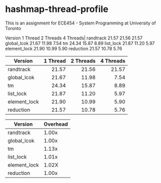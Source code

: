 # hashmap-thread-profile
This is an assignment for ECE454 - System Programming at University of Toronto

Version      1 Thread    2 Threads    4 Threads|
randtrack    21.57       21.56        21.57
global_lcok  21.67       11.98        7.54
tm           24.34       15.87        8.89
list_lock    21.87       11.20        5.97
element_lock 21.90       10.99        5.90
reduction    21.57       10.78        5.76

|Version        |1 Thread           |2 Threads  |4 Threads|
| ------------- |-------------:| -----:| ----:|
| randtrack      | 21.57 | 21.56 | 21.57|
| global_lcok    | 21.67      |   11.98 |7.54|
| tm | 24.34 |15.87| 8.89|
| list_lock      | 21.87      |    11.20 |5.97|
| element_lock   |  21.90       |    10.99 |5.90|
| reduction      | 21.57       |    10.78 |5.76|

|Version      |Overhead|
|---|:---|
|randtrack    |1.00x|
|global_lcok  |1.00x|
|tm           |1.13x|
|list_lock    |1.01x|
|element_lock |1.02X|
|reduction|    1.00x|
